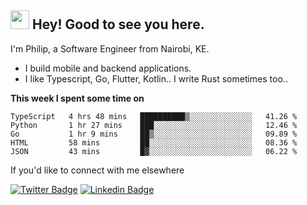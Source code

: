 <h2><img src="https://slackmojis.com/emojis/3643-cool-doge/download" width="30"/> Hey! Good to see you here.</h2>

<p>I'm Philip, a Software Engineer from Nairobi, KE. 

- I build mobile and backend applications.
- I like Typescript, Go, Flutter, Kotlin.. I write Rust sometimes too..</p>

**This week I spent some time on**
<!--START_SECTION:waka-->

```text
TypeScript   4 hrs 48 mins   ██████████▒░░░░░░░░░░░░░░   41.26 %
Python       1 hr 27 mins    ███░░░░░░░░░░░░░░░░░░░░░░   12.46 %
Go           1 hr 9 mins     ██▒░░░░░░░░░░░░░░░░░░░░░░   09.89 %
HTML         58 mins         ██░░░░░░░░░░░░░░░░░░░░░░░   08.36 %
JSON         43 mins         █▓░░░░░░░░░░░░░░░░░░░░░░░   06.22 %
```

<!--END_SECTION:waka-->

If you'd like to connect with me elsewhere

[![Twitter Badge](https://img.shields.io/badge/-Twitter-1ca0f1?style=flat-square&labelColor=1ca0f1&logo=twitter&logoColor=white&link=https://twitter.com/_diogorodrigues)](https://twitter.com/kimathiphil)  [![Linkedin Badge](https://img.shields.io/badge/-LinkedIn-blue?style=flat-square&logo=Linkedin&logoColor=white&link=https://www.linkedin.com/in/philip-kimathi-2604a9114/)](https://www.linkedin.com/in/philip-kimathi-2604a9114/)
